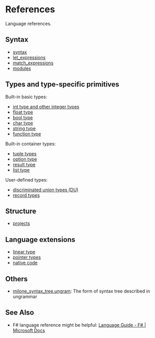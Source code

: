 # References

Language references.

## Syntax

- [syntax](syntax.md)
- [let_expressions](let_expressions.md)
- [match_expressions](match_expressions.md)
- [modules](modules.md)

## Types and type-specific primitives

Built-in basic types:

- [int type and other integer types](integer_types.md)
- [float type](float_types.md)
- [bool type](bool_type.md)
- [char type](char_type.md)
- [string type](string_type.md)
- [function type](function_type.md)

Built-in container types:

- [tuple types](tuple_types.md)
- [option type](option_type.md)
- [result type](result_type.md)
- [list type](list_type.md)

User-defined types:

- [discriminated union types (DU)](discriminated_union_types.md)
- [record types](record_types.md)

## Structure

- [projects](projects.md)

## Language extensions

- [linear type](x_linear_type.md)
- [pointer types](x_ptr_types.md)
- [native code](x_native_code.md)

## Others

- [milone_syntax_tree.ungram](milone_syntax_tree.ungram): The form of syntax tree described in ungrammar

## See Also

- F# language reference might be helpful: [Language Guide - F# | Microsoft Docs](https://docs.microsoft.com/en-us/dotnet/fsharp/language-reference/)
